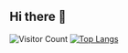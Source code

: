 ## Hi there 👋
![Visitor Count](https://profile-counter.glitch.me/choppeer6/count.svg)
[![Top Langs](https://github-readme-stats.vercel.app/api/top-langs/?username=Christmas)](https://github.com/choppeer6/github-readme-stats)
<!--
**choppeer6/choppeer6** is a ✨ _special_ ✨ repository because its `README.md` (this file) appears on your GitHub profile.

Here are some ideas to get you started:

- 🔭 I’m currently working on ...
- 🌱 I’m currently learning ...
- 👯 I’m looking to collaborate on ...
- 🤔 I’m looking for help with ...
- 💬 Ask me about ...
- 📫 How to reach me: ...
- 😄 Pronouns: ...
- ⚡ Fun fact: ...
-->
